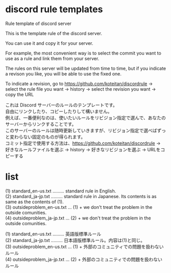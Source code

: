 # discord rule templates
Rule template of discord server

This is the template rule of the discord server.

You can use it and copy it for your server.

For example, the most convenient way is to select the commit you want to use as a rule and link them from your server.

The rules on this server will be updated from time to time, but if you indicate a revison you like, you will be able to use the fixed one.

To indicate a revision, go to https://github.com/koteitan/discordrule -> select the rule file you want -> history -> select the revision you want -> copy the URL


これは Discord サーバーのルールのテンプレートです。  
自由にリンクしたり、コピーしたりして構いません。  
例えば、一番便利なのは、使いたいルールをリビジョン指定で選んで、あなたのサーバーからリンクすることです。  
このサーバーのルールは随時更新していきますが、リビジョン指定で選べばずっと変わらない固定のものが得られます。  
コミット指定で使用する方法は、https://github.com/koteitan/discordrule → 好きなルールファイルを選ぶ → history → 好きなリビジョンを選ぶ → URLをコピーする

# list
(1) standard_en-us.txt ......... standard rule in English.  
(2) standard_ja-jp.txt ......... standard rule in Japanese. Its contents is as same as the contents of (1).  
(3) outsideproblem_en-us.txt ... (1) + we don't treat the problem in the outside comunities.  
(4) outsideproblem_ja-jp.txt ... (2) + we don't treat the problem in the outside comunities.  
  
(1) standard_en-us.txt ......... 英語版標準ルール  
(2) standard_ja-jp.txt ......... 日本語版標準ルール。内容は(1)と同じ。  
(3) outsideproblem_en-us.txt ... (1) + 外部のコミュニティでの問題を扱わないルール  
(4) outsideproblem_ja-jp.txt ... (2) + 外部のコミュニティでの問題を扱わないルール  

